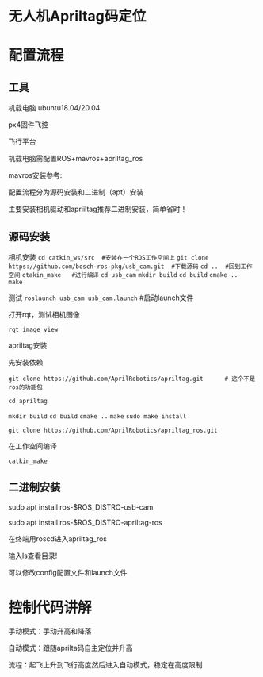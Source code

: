 # 无人机Apriltag码定位

# 配置流程

## 工具

机载电脑 ubuntu18.04/20.04 

px4固件飞控

飞行平台

机载电脑需配置ROS+mavros+apriltag_ros

mavros安装参考:

配置流程分为源码安装和二进制（apt）安装

主要安装相机驱动和apriiltag推荐二进制安装，简单省时！

## 源码安装

相机安装
`cd catkin_ws/src  #安装在一个ROS工作空间上`
`git clone https://github.com/bosch-ros-pkg/usb_cam.git  #下载源码`
`cd ..  #回到工作空间`
`ctakin_make   #进行编译`
`cd usb_cam`
`mkdir build`
`cd build`
`cmake ..  
make`

测试
`roslaunch usb_cam usb_cam.launch` #启动launch文件

打开rqt，测试相机图像

`rqt_image_view`

apriltag安装

先安装依赖

`git clone https://github.com/AprilRobotics/apriltag.git      # 这个不是ros的功能包`

`cd apriltag`

`mkdir build`
`cd build`
`cmake ..`
`make`
`sudo make install`



`git clone https://github.com/AprilRobotics/apriltag_ros.git`

在工作空间编译

`catkin_make`



## 二进制安装

sudo apt install ros-$ROS_DISTRO-usb-cam

sudo apt install ros-$ROS_DISTRO-apriltag-ros 

在终端用roscd进入apriltag_ros

输入ls查看目录!

可以修改config配置文件和launch文件

# 控制代码讲解

手动模式：手动升高和降落

自动模式：跟随aprilta码自主定位并升高

流程：起飞上升到飞行高度然后进入自动模式，稳定在高度限制
